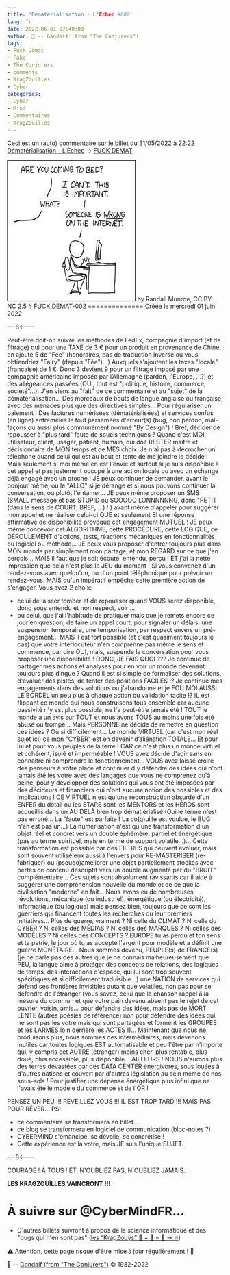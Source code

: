```yaml
---
title: 'Dématérialisation - L'Échec #002'
lang: fr
date: 2022-06-01 07:40:00
author: 🧙 -- Gandalf (from "The Conjurers")
tags:
- Fuck Démat
- Fake
- The Conjurers
- comments
- KragZouïlles
- Cyber
categories:
- Cyber
- Mind
- Commentaires
- KragZouïlles
---
```


Ceci est un (auto) commentaire sur le billet du 31/05/2022 à 22:22 [Dématérialisation - L’Échec](https://cybermind.fr/fr/Cyber/Dematerialisation_(Echec)/#more) -> [FUCK DEMAT](https://cybermind.fr/fr/Cyber/Dematerialisation_(Echec)/#isso-6)

<img src="/uploads/images/COMMENTS/duty_calls.png" width="300px" heigth="330px">
by Randall Munroe, CC BY-NC 2.5
<!-- more -->
# FUCK DEMAT-002
==============
Créée le mercredi 01 juin 2022

---8<---

Peut-être doit-on suivre les méthodes de FedEx, compagnie d'import (et de filtrage) qui pour une TAXE de 3 € pour un produit en provenance de Chine, en ajoute 5 de "Fee" (honoraires, pas de traduction inverse ou vous obtiendriez "Fairy" (depuis "Fée")...) Auxquels s'ajoutent les taxes "locale" (française) de 1 €. Donc 3 devient 9 pour un filtrage imposé par une compagnie américaine imposée par l’Allemagne (pardon, l'Europe, ...?) et des allégeances passées (OUI, tout est "politique, histoire, commerce, société"...).
J'en viens au "fait" de ce commentaire et au "sujet" de la dématérialisation...
Des morceaux de bouts de langue anglaise ou française, avec des menaces plus que des directives simples...
Pour régulariser un paiement !
Des factures numérisées (dématérialisées) et services confus (en ligne) entremêlés le tout parsemées d'erreur(s) (bug, non pardon, mal-façons ou aussi plus communément nommé "By Design") !
Bref, décider de repousser à "plus tard" faute de soucis techniques ?
Quand c'est MOI, utilisateur, client, usager, patient, humain, qui doit RESTER maître et décisionnaire de MON temps et de MES choix.
Je n'ai pas à décrocher un téléphone quand celui qui est au bout et tente de me joindre le décide !
Mais seulement si moi même en est l'envie et surtout si je suis disponible à cet appel et pas justement occupé à une action locale ou avec un échange déjà engagé avec un proche !
JE peux continuer de demander, avant le bonjour même, ou le "ALLO" si je dérange et si nous pouvons continuer la conversation, ou plutôt l'entamer...
JE peux même proposer un SMS (SMALL message et pas STUPID ou SOOOOO LONNNNNNG, donc "PETIT (dans le sens de COURT, BREF, ...) ! ) avant même d'appeler pour suggérer mon appel et ne réaliser celui-ci QUE et seulement SI une réponse affirmative de disponibilité provoque cet engagement MUTUEL !
JE peux même concevoir cet ALGORITHME, cette PROCÉDURE, cette LOGIQUE, ce DÉROULEMENT d'actions, tests, réactions mécaniques en fonctionnalités ou logiciel ou méthode...
JE peux vous proposer d'entrer toujours plus dans MON monde par simplement mon partage, et mon REGARD sur ce que j'en perçois...
MAIS il faut que je soit écouté, entendu, perçu !
ET j'ai la nette impression que cela n'est plus le JEU du moment !
Si vous convenez d'un rendez-vous avec quelqu'un, ou d'un point téléphonique pour prévoir un rendez-vous.
MAIS qu'un impératif empêche cette première action de s'engager.
Vous avez 2 choix:
- celui de laisser tomber et de repousser quand VOUS serez disponible, donc sous entendu et non respect, voir ...
- ou celui, que j'ai l'habitude de pratiquer mais que je remets encore ce jour en question, de faire un appel court, pour signaler un délais, une suspension temporaire, une temporisation, par respect envers un pré-engagement... MAIS il est fort possible (et c'est quasiment toujours le cas) que votre interlocuteur n'en comprenne pas même le sens et commence, par dire OUI, mais, suspende la conversation pour vous proposer une disponibilité !
DONC, JE FAIS QUOI ???
Je continue de partager mes actions et analyses pour en voir un monde devenant toujours plus dingue ?
Quand il est si simple de formaliser des solutions, d'évaluer des pistes, de tenter des positions FACILES !?
Je continue mes engagements dans des solutions ou j'abandonne et je FOU MOI AUSSI LE BORDEL un peu plus à chaque action ou validation tacite !?
IL est flippant ce monde qui nous construisons tous ensemble car aucune passivité n'y est plus possible, ne l'a peut-être jamais été !
TOUT le monde a un avis sur TOUT et nous avons TOUS au moins une fois été abusé ou trompé...
Mais PERSONNE ne décide de remettre en question ces idées ?
Où si difficilement...
Le monde VIRTUEL (car c'est mon réel sujet ici) ce mon "CYBER" est en devenir d’aliénation TOTALE...
Et pour lui et pour vous peuples de la terre !
CAR ce n'est plus un monde virtuel et cohérent, isolé et imperméable !
VOUS avez décidé d'agir sans en connaître ni comprendre le fonctionnement...
VOUS avez laissé croire des penseurs à votre place et continuer d'y défendre des idées qui n'ont jamais été les votre avec des langages que vous ne comprenez qu'à peine, pour y développer des solutions qui vous ont été imposées par des décideurs et financiers qui n'ont aucune notion des possibles et des implications !
CE VIRTUEL n'est qu'une reconstruction absurde d'un ENFER du détail ou les STARS sont les MENTORS et les HÉROS sont accueillis dans un AU DELÀ bien trop dématièrialisé (Oui le terme n'est pas erroné... La "faute" est parfaite ! La co(q)uille est voulue, le BUG n'en est pas un...)
La numérisation n'est qu'une transformation d'un objet réel et concret vers un double éphémère, partiel et énergétique (pas au terme spirituel, mais en terme de support volatile...)...
Cette transformation est possible par des FILTRES qui peuvent évoluer, mais sont souvent utilisé eux aussi à l'envers pour RE-MASTERISER (re-fabriquer) ou (pseudo)améliorer une objet partiellement stockés avec pertes de contenu descriptif vers un double augmenté par du "BRUIT" complémentaire...
Ces sujets sont absolument ravissants car il aide à suggérer une compréhension nouvelle du monde et de ce que la civilisation "moderne" en fait...
Nous avons eu de nombreuses révolutions, mécanique (ou industriel), énergétique (ou électricité), informatique (ou logique) mais pensez bien, toujours que ce sont les guerriers qui financent toutes les recherches ou leur premiers initiatives...
Plus de guerre, vraiment ?
Ni celle du CLIMAT ?
Ni celle du CYBER ?
Ni celles des MÉDIAS ?
Ni celles des MARQUES ?
Ni celles des MODÈLES ?
Ni celles des CONCEPTS ?
EUROPE tu as perdu et ton sens et ta patrie, le jour où tu as accepté l'argent pour modèle et a définit une guerre MONÉTAIRE...
Nous sommes devenu, PEUPLE(s) de FRANCE(s) (je ne parle pas des autres que je ne connais malheureusement que PEU, la langue aime à protéger des concepts de relations, des logiques de temps, des interactions d'espace, qui lui sont trop souvent spécifiques et si difficilement traduisible...) une NATION de services qui défend ses frontières invisibles autant que volatiles, non pas pour se défendre de l'étranger (vous savez, celui que la chanson rappel à la mesure du commun et que votre pain devenu absent pas le rejet de cet ouvrier, voisin, amis... pour défendre des idées, mais pas de MORT LENTE (autres poésies de référence) non pour défendre des idées qui ne sont pas les votre mais qui sont partagées et forment les GROUPES et les LARMES loin derrière les ACTES !)...
Maintenant que nous ne produisons plus, nous sommes des intermédiaires, mais devenons inutiles car toutes logiques EST automatisable et peu l'être par n'importe qui, y compris cet AUTRE (étranger) moins cher, plus rentable, plus doué, plus accessible, plus disponible... AILLEURS !
NOUS n'aurons plus des terres dévastées par des DATA CENTER énergivores, sous louées à d'autres nations et couvert par d'autres législation au sein même de nos sous-sols !
Pour justifier une dépense énergétique plus infini que ne l'avais été le modèle du commerce et de l'OR !

PENSEZ UN PEU !!!
RÉVEILLEZ VOUS !!!
IL EST TROP TARD !!!
MAIS PAS POUR RÊVER...
PS:
- ce commentaire se transformera en billet...
- ce blog se transformera en logiciel de communication (bloc-notes ?)
- CYBERMIND s'émancipe, se dévoile, se concrétise !
- Cette expérience est la votre, mais JE suis l'unique SUJET.

---8<---

COURAGE !
À TOUS !
ET, N'OUBLIEZ PAS, N'OUBLIEZ JAMAIS...

**LES KRAGZOUÏLLES VAINCRONT !!!**

# À suivre sur @CyberMindFR… #

- D'autres billets suivront à propos de la science informatique et des "bugs qui n'en sont pas" ([les “KragZouÿs” 🧠 + 🧩 = 🧙 -> 🔥](https://cybermind.fr/tags/Fuck-D%C3%A9ma/))

⚠️ Attention, cette page risque d'être mise à jour régulièrement ! 👀

🧙 -- [Gandalf (from "The Conjurers")](mailto:Gandalf@Gk2.NET?subject=The%20Conjurers%20%3F) ©️ 1982-2022